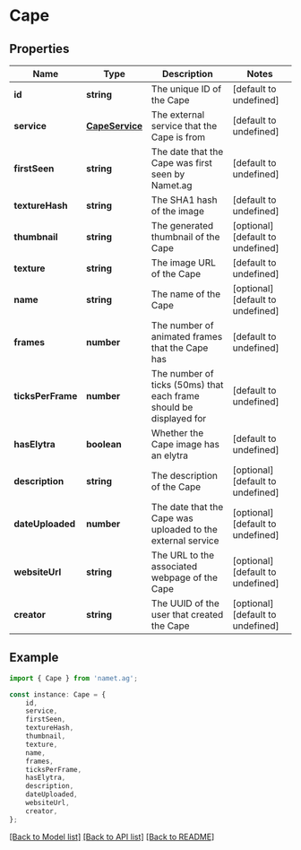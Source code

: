 # Cape


## Properties

Name | Type | Description | Notes
------------ | ------------- | ------------- | -------------
**id** | **string** | The unique ID of the Cape | [default to undefined]
**service** | [**CapeService**](CapeService.md) | The external service that the Cape is from | [default to undefined]
**firstSeen** | **string** | The date that the Cape was first seen by Namet.ag | [default to undefined]
**textureHash** | **string** | The SHA1 hash of the image | [default to undefined]
**thumbnail** | **string** | The generated thumbnail of the Cape | [optional] [default to undefined]
**texture** | **string** | The image URL of the Cape | [default to undefined]
**name** | **string** | The name of the Cape | [optional] [default to undefined]
**frames** | **number** | The number of animated frames that the Cape has | [default to undefined]
**ticksPerFrame** | **number** | The number of ticks (50ms) that each frame should be displayed for | [default to undefined]
**hasElytra** | **boolean** | Whether the Cape image has an elytra | [default to undefined]
**description** | **string** | The description of the Cape | [optional] [default to undefined]
**dateUploaded** | **number** | The date that the Cape was uploaded to the external service | [optional] [default to undefined]
**websiteUrl** | **string** | The URL to the associated webpage of the Cape | [optional] [default to undefined]
**creator** | **string** | The UUID of the user that created the Cape | [optional] [default to undefined]

## Example

```typescript
import { Cape } from 'namet.ag';

const instance: Cape = {
    id,
    service,
    firstSeen,
    textureHash,
    thumbnail,
    texture,
    name,
    frames,
    ticksPerFrame,
    hasElytra,
    description,
    dateUploaded,
    websiteUrl,
    creator,
};
```

[[Back to Model list]](../README.md#documentation-for-models) [[Back to API list]](../README.md#documentation-for-api-endpoints) [[Back to README]](../README.md)
